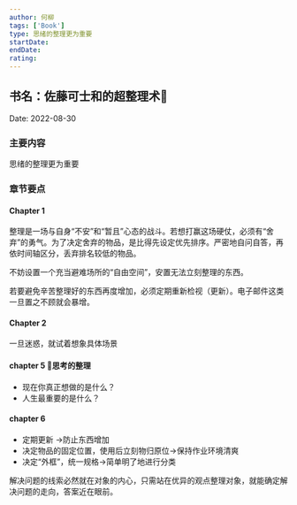 ```yaml
---
author: 何柳
tags: ['Book']
type: 思绪的整理更为重要
startDate: 
endDate:
rating: 
---
```


## 书名：佐藤可士和的超整理术📖
 
Date: 2022-08-30 

### 主要内容
思绪的整理更为重要


### 章节要点

#### Chapter 1
整理是一场与自身“不安”和“暂且”心态的战斗。若想打赢这场硬仗，必须有“舍弃”的勇气。为了决定舍弃的物品，是比得先设定优先排序。严密地自问自答，再依时间轴区分，丢弃排名较低的物品。

不妨设置一个充当避难场所的“自由空间”，安置无法立刻整理的东西。

若要避免辛苦整理好的东西再度增加，必须定期重新检视（更新）。电子邮件这类一旦置之不顾就会暴增。

#### Chapter 2
一旦迷惑，就试着想象具体场景

#### chapter 5 🔴思考的整理

* 现在你真正想做的是什么？
* 人生最重要的是什么？

#### chapter 6
- 定期更新 ->防止东西增加
- 决定物品的固定位置，使用后立刻物归原位->保持作业环境清爽
- 决定“外框”，统一规格->简单明了地进行分类


解决问题的线索必然就在对象的内心，只需站在优异的观点整理对象，就能确定解决问题的走向，答案近在眼前。

